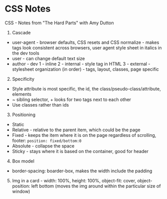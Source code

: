 # CSS Notes


CSS - Notes from "The Hard Parts" with Amy Dutton

1. Cascade
- user-agent - browser defaults, CSS resets and CSS normalize - makes tags look consistent across browsers, user agent style sheet in italics in the dev tools
- user - can change default text size
- author - dev
  1 - inline
  2 - internal - style tag in HTML
  3 - external - stylesheet
organization (in order) - tags, layout, classes, page specific

2. Specificity
- Style attribute is most specific, the id, the class/pseudo-class/attribute, elements
- ~ sibling selector, + looks for two tags next to each other
- Use classes rather than ids

3. Positioning
- Static
- Relative - relative to the parent item, which could be the page
- Fixed - keeps the item where it is on the page regardless of scrolling, footer: `position: fixed/bottom:0`
- Absolute - collapse the space
- Sticky - stays where it is based on the container, good for header

4. Box model
- border-spacing: boarder-box, makes the width include the padding


5. Img in a card - width: 100%, height: 100%, object-fit: cover, object-position: left bottom (moves the img around within the particular size of window)
